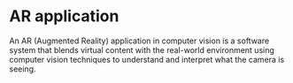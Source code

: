 # AR application
An AR (Augmented Reality) application in computer vision is a software system that blends virtual content with the real-world environment using computer vision techniques to understand and interpret what the camera is seeing.
